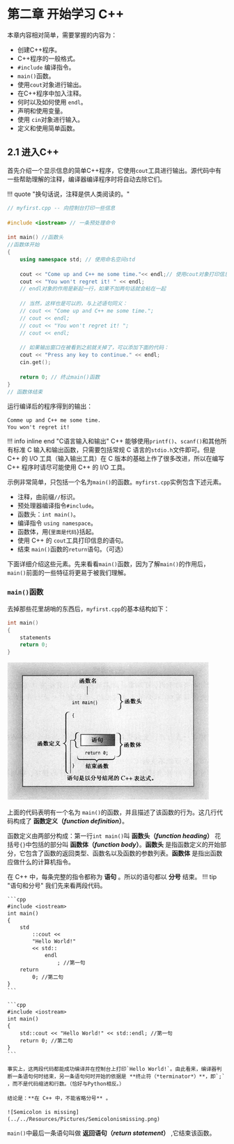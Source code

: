 # 第二章 开始学习 C++

本章内容相对简单，需要掌握的内容为：

- 创建C++程序。
- C++程序的一般格式。
- `#include` 编译指令。
- `main()`函数。
- 使用`cout`对象进行输出。 
- 在C++程序中加入注释。
- 何时以及如何使用 `endl`。
- 声明和使用变量。
- 使用 `cin`对象进行输入。
- 定义和使用简单函数。

## 2.1 进入C++
首先介绍一个显示信息的简单C++程序，它使用`cout`工具进行输出。源代码中有一些帮助理解的注释，编译器编译程序时将自动去除它们。

!!! quote "换句话说，注释是供人类阅读的。"

```cpp
// myfirst.cpp -- 向控制台打印一些信息

#include <iostream> // 一条预处理命令       

int main() //函数头
//函数体开始
{                                
    using namespace std; // 使用命名空间std                      
        
    cout << "Come up and C++ me some time."<< endl;// 使用cout对象打印信息
    cout << "You won't regret it! " << endl;
    // endl对象的作用是新起一行，如果不加两句话就会粘在一起
    
    // 当然，这样也是可以的，与上述语句同义：
    // cout << "Come up and C++ me some time.";
    // cout << endl;
    // cout << "You won't regret it! ";
    // cout << endl;

    // 如果输出窗口在被看到之前就关掉了，可以添加下面的代码：
    cout << "Press any key to continue." << endl;
    cin.get();
    
    return 0; // 终止main()函数
}
// 函数体结束
```

运行编译后的程序得到的输出：
```
Comme up and C++ me some time.
You won't regret it! 
```

!!! info inline end "C语言输入和输出" 
    C++ 能够使用`printf()`、`scanf()`和其他所有标准 C 输入和输出函数，只需要包括常规 C 语言的`stdio.h`文件即可。但是 C++ 的 I/O 工具（输入输出工具）在 C 版本的基础上作了很多改进，所以在编写 C++ 程序时请尽可能使用 C++ 的 I/O 工具。

示例非常简单，只包括一个名为`main()`的函数。`myfirst.cpp`实例包含下述元素。

- 注释，由前缀`//`标识。
- 预处理器编译指令`#include`。
- 函数头：`int main()`。
- 编译指令 `using namespace`。
- 函数体，用{`里面是代码`}括起。
- 使用 C++ 的 `cout`工具打印信息的语句。
- 结束 `main()`函数的`return`语句。（可选）

下面详细介绍这些元素。先来看看`main()`函数，因为了解`main()`的作用后，`main()`前面的一些特征将更易于被我们理解。

### `main()`函数

去掉那些花里胡哨的东西后，`myfirst.cpp`的基本结构如下：

```cpp
int main()
{
    statements
    return 0;
}
```

![main()函数](../../Resources/Pictures/main()function.png)

上面的代码表明有一个名为 `main()`的函数，并且描述了该函数的行为。这几行代码构成了 **函数定义（*function definition*）**。

函数定义由两部分构成：第一行`int main()`叫 **函数头（*function heading*）** 花括号`{}`中包括的部分叫 **函数体（*function body*）**。**函数头** 是指函数定义的开始部分，它包含了函数的返回类型、函数名以及函数的参数列表。**函数体** 是指出函数应做什么的计算机指令。

在 C++ 中，每条完整的指令都称为 **语句** 。所以的语句都以 **分号** 结束。
!!! tip "语句和分号"
    我们先来看两段代码。

    ```cpp
    #include <iostream>
    int main()
    {
        std
            ::cout <<
            "Hello World!"
            << std::
                endl
                    ; //第一句
        return
            0; //第二句
    }
    ```
    
    ```cpp
    #include <iostream>
    int main()
    {
        std::cout << "Hello World!" << std::endl; //第一句
        return 0; //第二句
    }
    ```
    
    事实上，这两段代码都能成功编译并在控制台上打印`Hello World!`。由此看来，编译器判断一条语句何时结束，另一条语句何时开始的依据是 **终止符（*terminator*）**，即`;` ，而不是代码缩进和行数。（恰好与Python相反。）

    结论是：**在 C++ 中，不能省略分号** 。
    
    ![Semicolon is missing](../../Resources/Pictures/Semicolonismissing.png)

`main()`中最后一条语句叫做 **返回语句（*return statement*）** ,它结束该函数。
 


